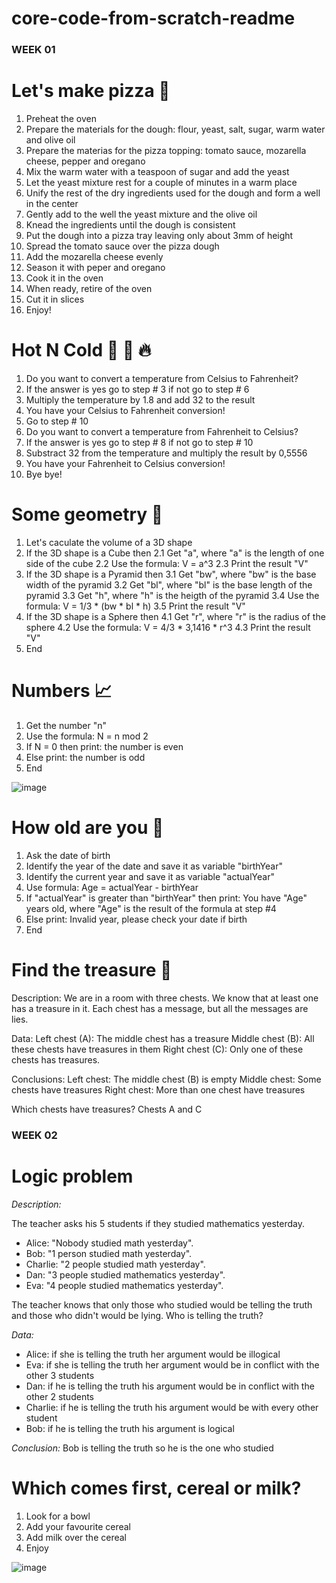 # core-code-from-scratch-readme

### **WEEK 01**

# Let's make pizza 🍕
1. Preheat the oven
2. Prepare the materials for the dough: flour, yeast, salt, sugar, warm water and olive oil
3. Prepare the materias for the pizza topping: tomato sauce, mozarella cheese, pepper and oregano
4. Mix the warm water with a teaspoon of sugar and add the yeast
5. Let the yeast mixture rest for a couple of minutes in a warm place
6. Unify the rest of the dry ingredients used for the dough and form a well in the center
7. Gently add to the well the yeast mixture and the olive oil
8. Knead the ingredients until the dough is consistent
9. Put the dough into a pizza tray leaving only about 3mm of height
10. Spread the tomato sauce over the pizza dough
11. Add the mozarella cheese evenly
12. Season it with peper and oregano
13. Cook it in the oven
14. When ready, retire of the oven
15. Cut it in slices
16. Enjoy!

# Hot N Cold 🤒 🧊 🔥
1. Do you want to convert a temperature from Celsius to Fahrenheit?
2. If the answer is yes go to step # 3 if not go to step # 6
3. Multiply the temperature by 1.8 and add 32 to the result
4. You have your Celsius to Fahrenheit conversion!
5. Go to step # 10
6. Do you want to convert a temperature from Fahrenheit to Celsius?
7. If the answer is yes go to step # 8 if not go to step # 10
8. Substract 32 from the temperature and multiply the result by 0,5556
9. You have your Fahrenheit to Celsius conversion!
10. Bye bye!

# Some geometry 📐
1. Let's caculate the volume of a 3D shape
2. If the 3D shape is a Cube then
  2.1 Get "a", where "a" is the length of one side of the cube
  2.2 Use the formula: V = a^3
  2.3 Print the result "V"
3. If the 3D shape is a Pyramid then
  3.1 Get "bw", where "bw" is the base width  of the pyramid
  3.2 Get "bl", where "bl" is the base length of the pyramid
  3.3 Get "h", where "h" is the heigth of the pyramid
  3.4 Use the formula: V = 1/3 * (bw * bl * h)
  3.5 Print the result "V"
4. If the 3D shape is a Sphere then
  4.1 Get "r", where "r" is the radius of the sphere
  4.2 Use the formula: V =  4/3 * 3,1416 * r^3
  4.3 Print the result "V"
4. End

# Numbers 📈

1. Get the number "n"
2. Use the formula: N = n mod 2
3. If N = 0 then print: the number is even
4. Else print: the number is odd
5. End

![image](https://user-images.githubusercontent.com/106286065/230811941-3dfa0d3b-c75e-4657-99e2-819e7951157d.png)

# How old are you 👴

1. Ask the date of birth
2. Identify the year of the date and save it as variable "birthYear"
3. Identify the current year and save it as variable "actualYear"
4. Use formula: Age = actualYear - birthYear
5. If "actualYear" is greater than "birthYear" then print: You have "Age" years old, where "Age" is the result of the formula at step #4
6. Else print: Invalid year, please check your date if birth
7. End

# Find the treasure 👑
Description:
  We are in a room with three chests. We know that at least one has a treasure in it. Each chest has a message, but all the messages are lies.

Data:
  Left chest (A): The middle chest has a treasure
  Middle chest (B): All these chests have treasures in them
  Right chest (C): Only one of these chests has treasures.

Conclusions:
  Left chest: The middle chest (B) is empty
  Middle chest: Some chests have treasures
  Right chest: More than one chest have treasures
  
Which chests have treasures?
  Chests A and C


### **WEEK 02**

# Logic problem

*Description:*

The teacher asks his 5 students if they studied mathematics yesterday.
  - Alice: "Nobody studied math yesterday".
  - Bob: "1 person studied math yesterday".
  - Charlie: "2 people studied math yesterday".
  - Dan: "3 people studied mathematics yesterday".
  - Eva: "4 people studied mathematics yesterday".
  
The teacher knows that only those who studied would be telling the truth and those who didn't would be lying. Who is telling the truth?

*Data:*
  - Alice: if she is telling the truth her argument would be illogical
  - Eva: if she is telling the truth her argument would be in conflict with the other 3 students
  - Dan: if he is telling the truth his argument would be in conflict with the other 2 students
  - Charlie: if he is telling the truth his argument would be with every other student
  - Bob: if he is telling the truth his argument is logical
  
*Conclusion:* Bob is telling the truth so he is the one who studied

# Which comes first, cereal or milk?

1. Look for a bowl
2. Add your favourite cereal
3. Add milk over the cereal
4. Enjoy

![image](https://user-images.githubusercontent.com/106286065/231032318-3597706d-859e-49dd-bbc6-9e1a232fe81c.png)


  
  
